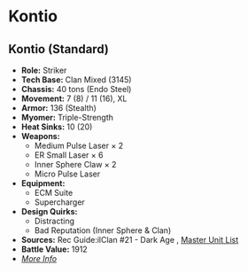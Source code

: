 # Kontio 

## Kontio (Standard) 

- **Role:** Striker 
- **Tech Base:** Clan Mixed (3145) 
- **Chassis:** 40 tons (Endo Steel) 
- **Movement:** 7 (8) / 11 (16), XL 
- **Armor:** 136 (Stealth) 
- **Myomer:** Triple-Strength 
- **Heat Sinks:** 10 (20) 
- **Weapons:** 
  - Medium Pulse Laser × 2 
  - ER Small Laser × 6 
  - Inner Sphere Claw × 2 
  - Micro Pulse Laser 
- **Equipment:** 
  - ECM Suite 
  - Supercharger 
- **Design Quirks:** 
  - Distracting 
  - Bad Reputation (Inner Sphere & Clan) 
- **Sources:** Rec Guide:ilClan #21 - Dark Age , [Master Unit List](http://masterunitlist.info/Unit/Details/8352) 
- **Battle Value:** 1912 
- [*More Info*](kontio/kontio_standard.md) 

